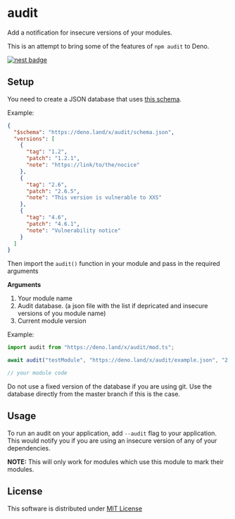 # audit

Add a notification for insecure versions of your modules.

This is an attempt to bring some of the features of `npm audit` to Deno.

 [![nest badge](https://nest.land/badge.svg)](https://nest.land/package/audit)

## Setup

You need to create a JSON database that uses [this schema](schema.json).

Example:

```json
{
  "$schema": "https://deno.land/x/audit/schema.json",
  "versions": [
    {
      "tag": "1.2",
      "patch": "1.2.1",
      "note": "https://link/to/the/nocice"
    },
    {
      "tag": "2.6",
      "patch": "2.6.5",
      "note": "This version is vulnerable to XXS"
    },
    {
      "tag": "4.6",
      "patch": "4.6.1",
      "note": "Vulnerability notice"
    }
  ]
}
```

Then import the `audit()` function in your module and pass in the required arguments

**Arguments**

1. Your module name
2. Audit database. (a json file with the list if depricated and insecure versions of you module name)
3. Current module version

Example:

```js
import audit from "https://deno.land/x/audit/mod.ts";

await audit("testModule", "https://deno.land/x/audit/example.json", "2.6");

// your module code
```

Do not use a fixed version of the database if you are using git. Use the database directly from the master branch if this is the case.

## Usage

To run an audit on your application, add `--audit` flag to your application. This would notify you if you are using an insecure version of any of your dependencies.

**NOTE:** This will only work for modules which use this module to mark their modules.

## License

This software is distributed under [MIT License](LICENSE)
